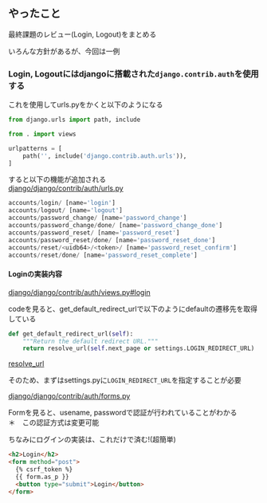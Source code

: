 ## やったこと
最終課題のレビュー(Login, Logout)をまとめる  

いろんな方針があるが、今回は一例  

### Login, Logoutにはdjangoに搭載された`django.contrib.auth`を使用する

これを使用してurls.pyをかくと以下のようになる  

```python
from django.urls import path, include

from . import views

urlpatterns = [
    path('', include('django.contrib.auth.urls')),
]
```

すると以下の機能が追加される  
[django/django/contrib/auth/urls.py](https://github.com/django/django/blob/main/django/contrib/auth/urls.py)  
```python
accounts/login/ [name='login']
accounts/logout/ [name='logout']
accounts/password_change/ [name='password_change']
accounts/password_change/done/ [name='password_change_done']
accounts/password_reset/ [name='password_reset']
accounts/password_reset/done/ [name='password_reset_done']
accounts/reset/<uidb64>/<token>/ [name='password_reset_confirm']
accounts/reset/done/ [name='password_reset_complete']
```

#### Loginの実装内容
[django/django/contrib/auth/views.py#login](https://github.com/django/django/blob/main/django/contrib/auth/views.py#L42)  

codeを見ると、get_default_redirect_urlで以下のようにdefaultの遷移先を取得している  
```python
def get_default_redirect_url(self):
    """Return the default redirect URL."""
    return resolve_url(self.next_page or settings.LOGIN_REDIRECT_URL)
```

[resolve_url](https://github.com/django/django/blob/3702819227fd0cdd9b581cd99e11d1561d51cbeb/django/shortcuts.py#L117)  

そのため、まずはsettings.pyに`LOGIN_REDIRECT_URL`を指定することが必要  

[django/django/contrib/auth/forms.py](https://github.com/django/django/blob/3702819227fd0cdd9b581cd99e11d1561d51cbeb/django/contrib/auth/forms.py#L174)  

Formを見ると、usename, passwordで認証が行われていることがわかる  
＊　この認証方式は変更可能

ちなみにログインの実装は、これだけで済む!(超簡単)  
```html
<h2>Login</h2>
<form method="post">
  {% csrf_token %}
  {{ form.as_p }}
  <button type="submit">Login</button>
</form>
```



















